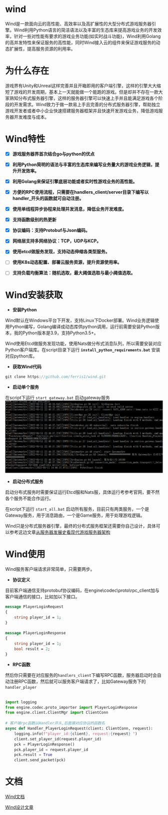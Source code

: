 

# wind

Wind是一款面向云的高性能、高效率以及高扩展性的大型分布式游戏服务器引擎。Wind利用Python语言的简洁语法以及丰富的生态库来提高游戏业务的开发效率，针对一些对性能有要求的游戏业务功能(如实时战斗功能)，Wind利用Golang的高并发特性来保证服务的高性能，同时Wind接入云的组件来保证游戏服务的动态扩展性，提高服务资源的利用率。

# 为什么存在

游戏界有Unity和Unreal这样完善并且开箱即用的客户端引擎，这样的引擎大大缩短了游戏的开发周期，基本上一天就能做一个能跑的游戏。但是却并不存在一款大家熟知分布式服务器引擎，这样的服务器引擎可以快速上手并且能满足游戏各个阶段的开发需求。Wind致力于做一款易上手且完善的分布式服务器引擎，帮助独立游戏开发者或者中小企业快速搭建服务器框架并且快速开发游戏业务，降低游戏服务器开发难度与成本。

# Wind特性
- [x] **游戏服务器界首次结合go与python的优点**
- [x] **利用Python简明的语法与丰富的生态库来编写业务量大的游戏业务逻辑，提升开发效率。**
- [x] **利用Golang来保证引擎底层功能或者实时性游戏业务的高性能。**
- [x] **方便的RPC使用流程，只需要在handlers_client/server目录下编写以handler_开头的函数就可自动注册。**
- [x] **使用单线程异步协程来处理并发消息，降低业务开发难度。**
- [x] **支持函数级别的热更新**
- [x] **协议编码：支持Protobuf与Json编码。**
- [x] **网络层支持多网络协议：TCP，UDP与KCP。**
- [x] **使用etcd做服务发现，支持动态伸缩各类型服务。**
- [ ] **使用K8s动态配置、部署云服务资源，提升资源使用率。**
- [ ] **支持负载均衡算法：随机选取，最大阈值选取与最小阈值选取。**


# Wind安装获取

- **安装Python**

Wind默认在Windows平台下开发，支持Linux下Docker部署。Wind业务逻辑使用Python编写，Golang编译成动态库供python调用，运行前需要安装Python版本，我的Python版本是3.9，支持Python3.5+。

Wind使用Etcd做服务发现功能，使用Nats做分布式消息队列，所以需要安装对应Python客户端库。在script目录下运行 **`install_python_requirements.bat`**  安装对应python库。

- **获取Wind代码**

```go
git clone https://github.com/ferris1/wind.git
```

- **启动单个服务**

在script下运行 `start_gateway.bat` 启动gateway服务
![wind run](doc/wind_console.png)

- **启动分布式服务**

启动分布式服务时需要保证运行Etcd服和Nats服，具体运行考参考官网，要不然各个服务不能合作运行。

在script下运行 `start_all.bat` 启动所有服务，目前只有两类服务，一个是Gateway服务，用于消息路由，一个是Game服务，用于处理游戏逻辑。

Wind只是分布式服务器引擎，最终的分布式服务框架还需要你自己设计，具体可以参考这边文章[从服务器发展史看现代游戏服务器架构](https://zhuanlan.zhihu.com/p/500840594)

# Wind使用

Wind服务客户端请求非常简单，只需要两步。

- **协议定义**

目前客户端通信支持protobuf协议编码，在engine\codec\proto\rpc_client加与客户端通信的接口，比如加以下接口。

```protobuf
message PlayerLoginRequest
{
    string player_id = 1;
}

message PlayerLoginResponse
{
    string player_id = 1;
    bool result = 2;
}
```

- **RPC函数**

然后你只需要在对应服务的`handlers_client`下编写RPC函数，服务器启动时会自动注册RPC函数，然后就可以服务客户端请求了，比如Gateway服务下的`handler_player`

```python

import logging
from engine.codec.proto_importer import PlayerLoginResponse
from engine.client.ClientMgr import ClientConn

# 客户端rpc函数以Handler开头,后面接对应协议的函数名
async def Handler_PlayerLoginRequest(client: ClientConn, request):
    logging.info(f"player_id:{client}, request:{request} ")
    client.set_player_id(request.player_id)
    pck = PlayerLoginResponse()
    pck.player_id = request.player_id
    pck.result = True
    client.send_packet(pck)
```

# 文档

[Wind文档](https://ferris1.gitbook.io/wind-yi-kuan-mian-xiang-yun-de-fen-bu-shi-you-xi-fu-wu-qi-yin-qing/)

[Wind设计文章](https://ferris1.gitbook.io/wind-yi-kuan-mian-xiang-yun-de-fen-bu-shi-you-xi-fu-wu-qi-yin-qing/)

